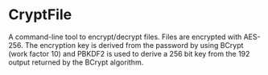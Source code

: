 # CryptFile
A command-line tool to encrypt/decrypt files. Files are encrypted with AES-256. The encryption key is derived from the password by using BCrypt (work factor 10) and PBKDF2 is used to derive a 256 bit key from the 192 output returned by the BCrypt algorithm.
